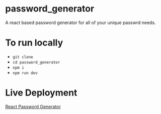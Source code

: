 # password_generator

A react based password generator for all of your unique passwrd needs.

# To run locally

- `git clone`
- `cd password_generator`
- `npm i`
- `npm run dev`

# Live Deployment

[React Password Generator](https://react-pass-gen.surge.sh/)
